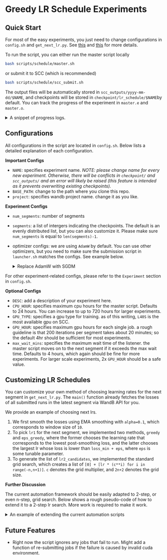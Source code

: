 # Greedy LR Schedule Experiments

## Quick Start

For most of the easy experiments, you just need to change configurations in `config.sh` and `get_next_lr.py`. See [this](#configurations) and [this](#customizing-lr-schedules) for more details.

To run the script, you can either run the master script locally

```bash
bash scripts/schedule/master.sh
```

or submit it to SCC (which is recommended)

```bash
bash scripts/schedule/scc_submit.sh
```

The output files will be automatically stored in `scc_outputs/yyyy-mm-dd/$NAME`, and checkpoints will be stored in `checkpoint/lr_schedule/$NAME`by default. You can track the progress of the experiment in `master.e` and `master.o`.

<details>
<summary>A snippet of progress logs.</summary>

```txt
Running experiment eps-greedy_10segs.

Experiment description:

2000 steps split into 10 segments, with eps-greedy mechanism.

master host ip: 192.168.18.244; port number: 51204
====================================================================================================
2025-01-21 23:43:43 - Master: Training segment 1 from iteration 0 to 200...
Your job 2134881 ("seg1_lr2_1.0e+00") has been submitted
2025-01-21 23:43:43 - Submitter: Submitted job with lr1=0 lr2=1e0.
Your job 2134882 ("seg1_lr2_1.0e-01") has been submitted
2025-01-21 23:43:44 - Submitter: Submitted job with lr1=0 lr2=1e-1.
Your job 2134883 ("seg1_lr2_1.0e-02") has been submitted
2025-01-21 23:43:44 - Submitter: Submitted job with lr1=0 lr2=1e-2.
Your job 2134884 ("seg1_lr2_1.0e-03") has been submitted
2025-01-21 23:43:44 - Submitter: Submitted job with lr1=0 lr2=1e-3.
Your job 2134885 ("seg1_lr2_1.0e-04") has been submitted
2025-01-21 23:43:44 - Submitter: Submitted job with lr1=0 lr2=1e-4.
Your job 2134886 ("seg1_lr2_1.0e-05") has been submitted
2025-01-21 23:43:44 - Submitter: Submitted job with lr1=0 lr2=1e-5.
2025-01-21 23:43:44 - Listener: Waiting for 6 ACKs on port 51204...
2025-01-21 23:52:58 - Listener: Received ACK 1/6 from job ID 2134881
2025-01-22 00:04:46 - Listener: Received ACK 2/6 from job ID 2134884
2025-01-22 00:05:50 - Listener: Received ACK 3/6 from job ID 2134882
2025-01-22 00:05:57 - Listener: Received ACK 4/6 from job ID 2134883
2025-01-22 00:14:57 - Listener: Received ACK 5/6 from job ID 2134885
2025-01-22 00:18:10 - Listener: Received ACK 6/6 from job ID 2134886
2025-01-22 00:18:10 - Listener: 6 / 6 ACKs received from jobs (2134881 2134884 2134882 2134883 2134885 2134886).
2025-01-22 00:18:10 - Update: fetching lr1 and lr2_candidates for the next segment...
2025-01-22 00:18:23 - Update: lr1=0.001, lr2_candidates=(0.0 0.00025 0.0005 0.001 0.002 0.004) for segment 1.
2025-01-22 00:18:23 - Master: Segment 1/10 completed.

...
```
</details>


## Configurations

All configurations in the script are located in `config.sh`. Below lists a detailed explanation of each configuration. 

**Important Configs**
- `NAME`: specifies experiment name. 
    *NOTE: please change name for every new experiment. Otherwise, there will be conflicts in `checkpoint/` and `scc_outputs/` and an error will likely be raised (this feature is intended as it prevents overwriting existing checkpoints).*
- `BASE_PATH`: change to the path where you clone this repo.
- `project`: specifies wandb project name. change it as you like.

**Experiment Configs**
- `num_segments`: number of segments
- `segments`: a list of intergers indicating the checkpoints. The default is an evenly distributed list, but you can also customize it. Please make sure `num_segments` is equal to `len(segments)-1`.
- optimizer configs: we are using `AdamW` by default. You can use other optimizers, but you need to make sure the submission script in `launcher.sh` matches the configs. See example below.
    <details>
    <summary>Replace AdamW with SGDM</summary>

    ```bash
    # config.sh
    # Refer to the main README.md for more details about optimization configs.
    optimizer=sgdm
    momentum=0.9
    use_nesterov=False
    weight_decay=0.0
    decouple_weight_decay=True
    ```

    ```bash
    # launcher.sh
    qsub <<EOF
    ...
    python main.py \
        ... \
        optimizer=$optimizer \
        optimizer.momentum=$momentum \
        optimizer.use_nesterov=$use_nesterov \
        optimizer.weight_decay=$weight_decay \
        optimizer.decouple_weight_decay=$decouple_weight_decay \
        ...
    ...
    EOF
    ```
    </details>

For other experiment-related configs, please refer to the `Experiment` section in `config.sh`.

**Optional Configs**
- `DESC`: add a description of your experiment here.
- `CPU_HOUR`: specifies maximum cpu hours for the master script. Defaults to 24 hours. You can increase to up to 720 hours for larger experiments.
- `GPU_TYPE`: specifies a gpu type for training. as of this writing, `L40S` is the most available gpu on SCC.
- `GPU_HOUR`: specifies maximum gpu hours for each single job. a rough guideline is that 200 iterations per segment takes about 20 minutes; so the default 4hr should be sufficient for most experiments.
- `max_wait_mins`: specifies the maximum wait time of the listener. the master script moves on to the next segment if it exceeds the max wait time. Defaults to 4 hours, which again should be fine for more experiments. For larger scale experiments, 2x `GPU_HOUR` should be a safe value.


## Customizing LR Schedules

You can customize your own method of choosing learning rates for the next segment in `get_next_lr.py`. The `main()` function already fetches the losses of all submitted runs in the latest segment via WandB API for you.

We provide an example of choosing next lrs. 
1. We first smooth the losses using EMA smoothing with `alpha=0.1`, which corresponds to window size of `10`. 
2. To pick `lr1` for the next segment, we implemented two methods, `greedy` and `eps_greedy`, where the former chooses the learning rate that corresponds to the lowest post-smoothing loss, and the latter chooses the largest lr whose loss is lower than `loss_min + eps`, where `eps` is some tunable parameter. 
3. To generate the list of `lr2_candidates`, we implemented the standard grid search, which creates a list of `[0] + [lr * (c**i) for i in range(-n,n+1)]`. `c` denotes the grid multiplier, and `2n+2` denotes the grid size.

**Further Discussion**

The current automation framework should be easily adapted to 2-step, or even n-step, grid search. Below shows a rough pseudo-code of how to extend it to a 2-step lr search. More work is required to make it work.

<details>
<summary>An example of extending the current automation scripts</summary>

```bash
# Modification of master.sh for 2-step search (log-grid followed by linear-grid).
...
# Master thread
for (( i=0; i < ${#segments[@]}-1; i++ )); do
    start_step=${segments[$i]}
    end_step=${segments[$((i+1))]}

    # Start of segment
    printf '=%.0s' {1..100} && printf "\n"
    echo "$(date '+%Y-%m-%d %H:%M:%S') - Master: Training segment $((i+1)) from iteration ${start_step} to ${end_step}..."
    
    # Batch submit jobs in parallel
    source scripts/schedule/launcher.sh

    # Launch a listener for ACK from all jobs
    source scripts/schedule/listener.sh

    # Conclude the segment and update next lr and candidates
    source scripts/schedule/update.sh


    # =====================================================
    # [NEW] add another parallel submission for linear grid search.
    
    # TODO: change configurations for launcher.sh and update.sh

    # Batch submit jobs in parallel
    source scripts/schedule/launcher.sh

    # Launch a listener for ACK from all jobs
    source scripts/schedule/listener.sh

    # Conclude the segment and update next lr and candidates
    source scripts/schedule/update.sh

    # End of new script.
    # =====================================================

    # End of segment
    echo "$(date '+%Y-%m-%d %H:%M:%S') - Master: Segment $((i+1))/${num_segments} completed." && echo ""
done
...
```
</details>


## Future Features

- Right now the script ignores any jobs that fail to run. Might add a function of re-submitting jobs if the failure is caused by invalid cuda environment.